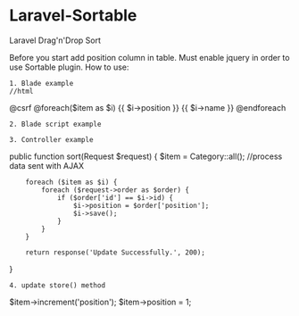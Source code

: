 # Laravel-Sortable
Laravel Drag'n'Drop Sort 

Before you start add position column in table.
Must enable jquery in order to use Sortable plugin.
How to use:

    1. Blade example
    //html
<tbody>
    @csrf
    @foreach($item as $i)
    <tr data-id="{{ $i->id }}" class="item">
        <td>{{ $i->position }}</td>
        <td>{{ $i->name }}</td>
        <td>
            <a class="handle" style="cursor: pointer;"> 
                <i class="fa fa-arrow-up" aria-hidden="true"></i> 
                <i class="fa fa-arrow-down" aria-hidden="true"></i>
            </a>
        </td>
    </tr>
    @endforeach
</tbody>

    2. Blade script example
    
<script>
$('#myTable tbody').sortable({
    items: "tr",
    cursor: 'move',
    opacity: 0.6,
    'handle': '.handle',
    update: function(event, ui) {
        sendOrder();
    }
});

$(window).resize(function() {
    $('#myTable tr').css('min-width', $('#myTable').width());
});

function sendOrder() {

    var order = [];

    var token = $('meta[name="csrf-token"]').attr('content'); 

    $('tr.item').each(function(index, element) {

        order.push({

            id: $(this).attr('data-id'),

            position: index + 1

        });

    });


    $.ajax({

        type: "POST",

        dataType: "json",

        url: "{{ url('ur/desired/route-to-send-data') }}", 

        data: {

            order: order,

            _token: token 

        },

        success: function(response) {

            if (response.status == "success") {

                console.log(response);

            } else {

                console.log(response);

            }
        }
    });
}
</script>

    3. Controller example
    
public function sort(Request $request)
{
        $item = Category::all();
        //process data sent with AJAX
        
        foreach ($item as $i) {
            foreach ($request->order as $order) {
                if ($order['id'] == $i->id) {
                    $i->position = $order['position'];
                    $i->save();
                }
            }
        }

        return response('Update Successfully.', 200);
}

    4. update store() method
    
$item->increment('position');
$item->position = 1;

    
